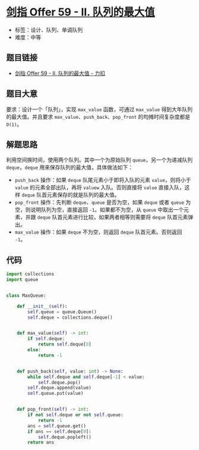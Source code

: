 # [剑指 Offer 59 - II. 队列的最大值](https://leetcode.cn/problems/dui-lie-de-zui-da-zhi-lcof/)

- 标签：设计、队列、单调队列
- 难度：中等

## 题目链接

- [剑指 Offer 59 - II. 队列的最大值 - 力扣](https://leetcode.cn/problems/dui-lie-de-zui-da-zhi-lcof/)

## 题目大意

要求：设计一个「队列」，实现 `max_value` 函数，可通过 `max_value` 得到大年队列的最大值。并且要求 `max_value`、`push_back`、`pop_front` 的均摊时间复杂度都是 `O(1)`。

## 解题思路

利用空间换时间，使用两个队列。其中一个为原始队列 `queue`，另一个为递减队列 `deque`，`deque` 用来保存队列的最大值，具体做法如下：

- `push_back` 操作：如果 `deque` 队尾元素小于即将入队的元素 `value`，则将小于 `value` 的元素全部出队，再将 `valuew` 入队。否则直接将 `value` 直接入队，这样 `deque` 队首元素保存的就是队列的最大值。
- `pop_front` 操作：先判断 `deque`、`queue` 是否为空，如果 `deque` 或者 `queue` 为空，则说明队列为空，直接返回 `-1`。如果都不为空，从 `queue` 中取出一个元素，并跟 `deque` 队首元素进行比较，如果两者相等则需要将 `deque` 队首元素弹出。
- `max_value` 操作：如果 `deque` 不为空，则返回 `deque` 队首元素。否则返回 `-1`。

## 代码

```python
import collections
import queue


class MaxQueue:

    def __init__(self):
        self.queue = queue.Queue()
        self.deque = collections.deque()


    def max_value(self) -> int:
        if self.deque:
            return self.deque[0]
        else:
            return -1


    def push_back(self, value: int) -> None:
        while self.deque and self.deque[-1] < value:
            self.deque.pop()
        self.deque.append(value)
        self.queue.put(value)


    def pop_front(self) -> int:
        if not self.deque or not self.queue:
            return -1
        ans = self.queue.get()
        if ans == self.deque[0]:
            self.deque.popleft()
        return ans
```

